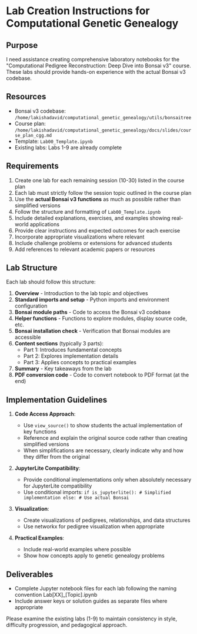# Lab Creation Instructions for Computational Genetic Genealogy

## Purpose

I need assistance creating comprehensive laboratory notebooks for the "Computational Pedigree Reconstruction: Deep Dive into Bonsai v3" course. These labs should provide hands-on experience with the actual Bonsai v3 codebase.

## Resources

- Bonsai v3 codebase: `/home/lakishadavid/computational_genetic_genealogy/utils/bonsaitree`
- Course plan: `/home/lakishadavid/computational_genetic_genealogy/docs/slides/course_plan_cgg.md`
- Template: `Lab00_Template.ipynb`
- Existing labs: Labs 1-9 are already complete

## Requirements

1. Create one lab for each remaining session (10-30) listed in the course plan
2. Each lab must strictly follow the session topic outlined in the course plan
3. Use the **actual Bonsai v3 functions** as much as possible rather than simplified versions
4. Follow the structure and formatting of `Lab00_Template.ipynb`
5. Include detailed explanations, exercises, and examples showing real-world applications
6. Provide clear instructions and expected outcomes for each exercise
7. Incorporate appropriate visualizations where relevant
8. Include challenge problems or extensions for advanced students
9. Add references to relevant academic papers or resources

## Lab Structure

Each lab should follow this structure:

1. **Overview** - Introduction to the lab topic and objectives
2. **Standard imports and setup** - Python imports and environment configuration
3. **Bonsai module paths** - Code to access the Bonsai v3 codebase
4. **Helper functions** - Functions to explore modules, display source code, etc.
5. **Bonsai installation check** - Verification that Bonsai modules are accessible
6. **Content sections** (typically 3 parts):
   - Part 1: Introduces fundamental concepts
   - Part 2: Explores implementation details
   - Part 3: Applies concepts to practical examples
7. **Summary** - Key takeaways from the lab
8. **PDF conversion code** - Code to convert notebook to PDF format (at the end)

## Implementation Guidelines

1. **Code Access Approach**:

   - Use `view_source()` to show students the actual implementation of key functions
   - Reference and explain the original source code rather than creating simplified versions
   - When simplifications are necessary, clearly indicate why and how they differ from the original

2. **JupyterLite Compatibility**:

   - Provide conditional implementations only when absolutely necessary for JupyterLite compatibility
   - Use conditional imports: `if is_jupyterlite(): # Simplified implementation else: # Use actual Bonsai`

3. **Visualization**:

   - Create visualizations of pedigrees, relationships, and data structures
   - Use networkx for pedigree visualization when appropriate

4. **Practical Examples**:
   - Include real-world examples where possible
   - Show how concepts apply to genetic genealogy problems

## Deliverables

- Complete Jupyter notebook files for each lab following the naming convention Lab[XX]\_[Topic].ipynb
- Include answer keys or solution guides as separate files where appropriate

Please examine the existing labs (1-9) to maintain consistency in style, difficulty progression, and pedagogical approach.
